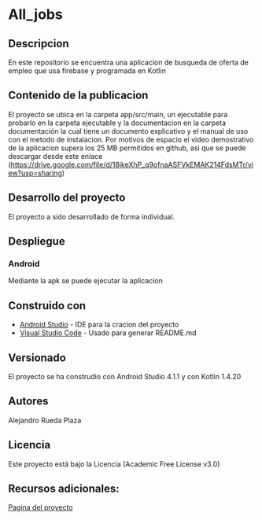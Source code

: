# All_jobs

## Descripcion
En este repositorio se encuentra una aplicacion de busqueda de oferta de empleo que usa firebase y programada en Kotlin

## Contenido de la publicacion
El proyecto se ubica en la carpeta app/src/main, un ejecutable para probarlo en la carpeta ejecutable y la documentacion en la carpeta documentación la cual tiene un documento explicativo y el manual de uso con el metodo de instalacion.
Por motivos de espacio el video demostrativo de la aplicacion supera los 25 MB permitidos en github, asi que se puede descargar desde este enlace (https://drive.google.com/file/d/18jkeXhP_q9ofnaASFVkEMAK214FdsMTr/view?usp=sharing)

## Desarrollo del proyecto
El proyecto a sido desarrollado de forma individual.

## Despliegue

### Android
Mediante la apk se puede ejecutar la aplicacion

## Construido con

* [Android Studio](https://developer.android.com/studio) - IDE para la cracion del proyecto
* [Visual Studio Code](https://code.visualstudio.com/) - Usado para generar README.md

## Versionado
El proyecto se ha construdio con Android Studio 4.1.1 y con Kotlin 1.4.20

## Autores
Alejandro Rueda Plaza

## Licencia
Este proyecto está bajo la Licencia (Academic Free License v3.0)

## Recursos adicionales:
[Pagina del proyecto](https://github.com/AlejandroRuedaPlaza/All_jobs)
